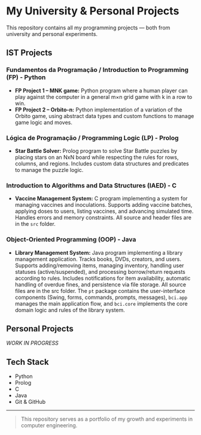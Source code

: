 # My University & Personal Projects

This repository contains all my programming projects — both from university and personal experiments.

## IST Projects

### Fundamentos da Programação / Introduction to Programming (FP) - Python
- **FP Project 1 – MNK game:** Python program where a human player can play against the computer in a general m×n grid game with k in a row to win.
- **FP Project 2 – Orbito-n:** Python implementation of a variation of the Orbito game, using abstract data types and custom functions to manage game logic and moves.

### Lógica de Programação / Programming Logic (LP) - Prolog
- **Star Battle Solver:** Prolog program to solve Star Battle puzzles by placing stars on an NxN board while respecting the rules for rows, columns, and regions. Includes custom data structures and predicates to manage the puzzle logic.

### Introduction to Algorithms and Data Structures (IAED) - C
- **Vaccine Management System:** C program implementing a system for managing vaccines and inoculations. Supports adding vaccine batches, applying doses to users, listing vaccines, and advancing simulated time. Handles errors and memory constraints. All source and header files are in the `src` folder.

### Object-Oriented Programming (OOP) - Java
- **Library Management System:** Java program implementing a library management application. Tracks books, DVDs, creators, and users. Supports adding/removing items, managing inventory, handling user statuses (active/suspended), and processing borrow/return requests according to rules. Includes notifications for item availability, automatic handling of overdue fines, and persistence via file storage. All source files are in the src folder. The `pt` package contains the user-interface components (Swing, forms, commands, prompts, messages), `bci.app` manages the main application flow, and `bci.core` implements the core domain logic and rules of the library system.

## Personal Projects
*WORK IN PROGRESS*

## Tech Stack
- Python
- Prolog
- C
- Java
- Git & GitHub


---

> This repository serves as a portfolio of my growth and experiments in computer engineering.
